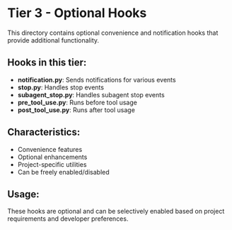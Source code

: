 # Tier 3 - Optional Hooks

This directory contains optional convenience and notification hooks that provide additional functionality.

## Hooks in this tier:
- **notification.py**: Sends notifications for various events
- **stop.py**: Handles stop events
- **subagent_stop.py**: Handles subagent stop events
- **pre_tool_use.py**: Runs before tool usage
- **post_tool_use.py**: Runs after tool usage

## Characteristics:
- Convenience features
- Optional enhancements
- Project-specific utilities
- Can be freely enabled/disabled

## Usage:
These hooks are optional and can be selectively enabled based on project requirements and developer preferences.